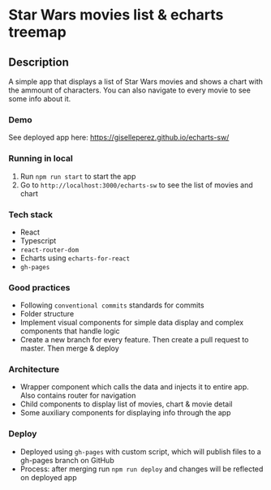# Star Wars movies list & echarts treemap

## Description

A simple app that displays a list of Star Wars movies and shows a chart with the ammount of characters. You can also navigate to every movie to see some info about it.

### Demo

See deployed app here: https://giselleperez.github.io/echarts-sw/

### Running in local

1. Run `npm run start` to start the app
2. Go to `http://localhost:3000/echarts-sw` to see the list of movies and chart

### Tech stack

- React
- Typescript
- `react-router-dom`
- Echarts using `echarts-for-react`
- `gh-pages`

### Good practices

- Following `conventional commits` standards for commits
- Folder structure
- Implement visual components for simple data display and complex components that handle logic
- Create a new branch for every feature. Then create a pull request to master. Then merge & deploy

### Architecture

- Wrapper component which calls the data and injects it to entire app. Also contains router for navigation
- Child components to display list of movies, chart & movie detail
- Some auxiliary components for displaying info through the app

### Deploy

- Deployed using `gh-pages` with custom script, which will publish files to a gh-pages branch on GitHub
- Process: after merging run `npm run deploy` and changes will be reflected on deployed app
